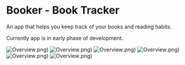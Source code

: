 # Booker - Book Tracker

An app that helps you keep track of your books and reading habits.

Currently app is in early phase of development.

![Overview](docs/screenshots/screenshot1).png)
![Overview](docs/screenshots/screenshot2).png)
![Overview](docs/screenshots/screenshot3).png)
![Overview](docs/screenshots/screenshot4).png)
![Overview](docs/screenshots/screenshot5).png)
![Overview](docs/screenshots/screenshot6).png)

